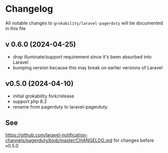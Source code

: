 # Changelog

All notable changes to `grokability/laravel-pagerduty` will be documented in this file

##  v 0.6.0 (2024-04-25)

* drop illuminate/support requirement since it's been absorbed into Laravel
* bumping version because this may break on earlier versions of Laravel

## v0.5.0 (2024-04-10)

* initial grokability fork/release
* support php 8.2
* rename from pagerduty to laravel-pagerduty

## See
https://github.com/laravel-notification-channels/pagerduty/blob/master/CHANGELOG.md
for changes before v0.5.0
